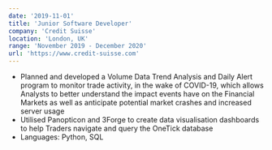 ```yaml
---
date: '2019-11-01'
title: 'Junior Software Developer'
company: 'Credit Suisse'
location: 'London, UK'
range: 'November 2019 - December 2020'
url: 'https://www.credit-suisse.com'
---
```


- Planned and developed a Volume Data Trend Analysis and Daily Alert program to monitor trade activity, in the wake of COVID-19, which allows Analysts to better understand the impact events have on the Financial Markets as well as anticipate potential market crashes and increased server usage
- Utilised Panopticon and 3Forge to create data visualisation dashboards to help Traders navigate and query the OneTick database
- Languages: Python, SQL
